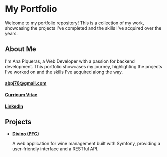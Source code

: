 # My Portfolio
Welcome to my portfolio repository! This is a collection of my work, showcasing the projects I've completed and the skills I've acquired over the years.
## About Me
I'm Ana Piqueras, a Web Developer with a passion for backend development. This portfolio showcases my journey, highlighting the projects I've worked on and the skills I've acquired along the way.

#### abpj76@gmail.com

#### [Curricum Vitae](CV_ANA.pdf)
#### [LinkedIn](https://www.linkedin.com/in/ana-piqueras-3245b428b/)

## Projects
<ul>
  <li><strong><a href="https://github.com/anapi76/Divino.git">Divino (PFC)</a></strong></li>
   <p>A web application for wine management built with Symfony, providing a user-friendly interface and a RESTful API.</p>
</ul>
